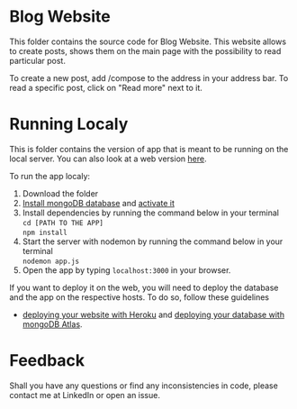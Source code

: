 # Blog Website
This folder contains the source code for Blog Website. This website allows to create posts, shows them on the main page with the possibility to read particular post.  

To create a new post, add /compose to the address in your address bar. To read a specific post, click on "Read more" next to it.

# Running Localy
This is folder contains the version of app that is meant to be running on the local server. You can also look at a web version [here]().

To run the app localy:
1. Download the folder
2. [Install mongoDB database]() and [activate it]()
3. Install dependencies by running the command below in your terminal  
  `cd [PATH TO THE APP]`  
  `npm install`
4. Start the server with nodemon by running the command below in your terminal  
  `nodemon app.js `
5. Open the app by typing `localhost:3000` in your browser.

If you want to deploy it on the web, you will need to deploy the database and the app on the respective hosts. To do so, follow these guidelines
- [deploying your website with Heroku]() and [deploying your database with mongoDB Atlas]().

# Feedback
Shall you have any questions or find any inconsistencies in code, please contact me at LinkedIn or open an issue.
